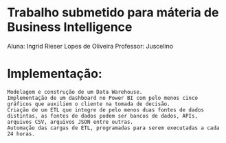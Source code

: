 # Trabalho submetido para máteria de Business Intelligence 
Aluna: Ingrid Rieser Lopes de Oliveira
Professor: Juscelino 

# Implementação:

    Modelagem e construção de um Data Warehouse.
    Implementação de um dashboard no Power BI com pelo menos cinco gráficos que auxiliem o cliente na tomada de decisão.
    Criação de um ETL que integre de pelo menos duas fontes de dados distintas, as fontes de dados podem ser bancos de dados, APIs, arquivos CSV, arquivos JSON entre outras.
    Automação das cargas de ETL, programadas para serem executadas a cada 24 horas.
